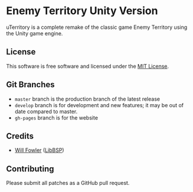 # Enemy Territory Unity Version

uTerritory is a complete remake of the classic game Enemy Territory using the Unity game engine.

## License

This software is free software and licensed under the [MIT License](https://github.com/bsimser/uterritory/blob/master/LICENSE.md). 

## Git Branches

* `master` branch is the production branch of the latest release
* `develop` branch is for development and new features; it may be out of date compared to master.
* `gh-pages` branch is for the website

## Credits

* [Will Fowler](https://github.com/wfowler1) ([LibBSP](https://github.com/wfowler1/LibBSP))

## Contributing

Please submit all patches as a GitHub pull request.
